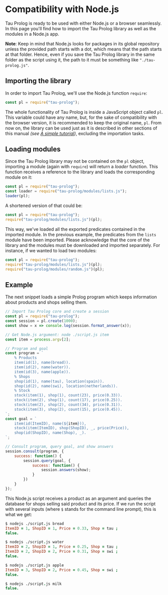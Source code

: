 # Compatibility with Node.js

Tau Prolog is ready to be used with either Node.js or a browser seamlessly. In this page you'll find how to import the Tau Prolog library as well as the modules in a Node.js app.

**Note**: Keep in mind that Node.js looks for packages in its global repository unless the provided path starts with a dot, which means that the path starts at that folder. Hence, even if you save the Tau Prolog library in the same folder as the script using it, the path to it must be something like `"./tau-prolog.js"`.

## Importing the library

In order to import Tau Prolog, we'll use the Node.js function `require`:

```javascript
const pl = require("tau-prolog");
```

The whole functionality of Tau Prolog is inside a JavaScript object called `pl`. This variable could have any name, but, for the sake of compatibility with the browser version, it is recommended to keep the original name, `pl`. From now on, the library can be used just as it is described in other sections of this manual *(see [A simple tutorial](http://tau-prolog.org/manual/a-simple-tutorial))*, excluding the importation tasks.
	
## Loading modules

Since the Tau Prolog library may not be contained on the `pl` object, importing a module (again with `require`) will return a *loader* function. This function receives a reference to the  library and loads the corresponding module on it:

```javascript
const pl = require("tau-prolog");
const loader = require("tau-prolog/modules/lists.js");
loader(pl);
```

A shortened version of that could be:

```javascript
const pl = require("tau-prolog");
require("tau-prolog/modules/lists.js")(pl);
```

This way, we've loaded all the exported predicates contained in the imported module. In the previous example, the predicates from the `lists` module have been imported. Please acknowledge that the core of the library and the modules must be downloaded and imported separately. For instance, if we wanted to load two modules:

```javascript
const pl = require("tau-prolog");
require("tau-prolog/modules/lists.js")(pl);
require("tau-prolog/modules/random.js")(pl);
```

## Example

The next snippet loads a simple Prolog program which keeps information about products and shops selling them.

```javascript
// Import Tau Prolog core and create a session
const pl = require("tau-prolog");
const session = pl.create(1000);
const show = x => console.log(session.format_answer(x));

// Get Node.js argument: node ./script.js item
const item = process.argv[2];

// Program and goal
const program = `
	% Products
	item(id(1), name(bread)).
	item(id(2), name(water)).
	item(id(3), name(apple)).
	% Shops
	shop(id(1), name(tau), location(spain)).
	shop(id(2), name(swi), location(netherlands)).
	% Stock
	stock(item(1), shop(1), count(23), price(0.33)).
	stock(item(2), shop(1), count(17), price(0.25)).
	stock(item(2), shop(2), count(34), price(0.31)).
	stock(item(3), shop(2), count(15), price(0.45)).
`;
const goal = `
	item(id(ItemID), name(${item})),
	stock(item(ItemID), shop(ShopID), _, price(Price)),
	shop(id(ShopID), name(Shop), _).
`;

// Consult program, query goal, and show answers
session.consult(program, {
	success: function() {
		session.query(goal, {
			success: function() {
				session.answers(show);
			}
		})
	}
});
```

This Node.js script receives a product as an argument and queries the database for shops selling said product and its price. If we run the script with several inputs (where `$` stands for the command line prompt), this is what we get:

```prolog
$ nodejs ./script.js bread
ItemID = 1, ShopID = 1, Price = 0.33, Shop = tau ;
false.

$ nodejs ./script.js water
ItemID = 2, ShopID = 1, Price = 0.25, Shop = tau ;
ItemID = 2, ShopID = 2, Price = 0.31, Shop = swi ;
false.

$ nodejs ./script.js apple
ItemID = 3, ShopID = 2, Price = 0.45, Shop = swi ;
false.

$ nodejs ./script.js milk
false.
```